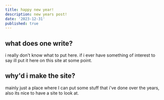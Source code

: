 ```yaml
---
title: happy new year!
description: new years post!
date: '2023-12-31'
published: true
---
```


## what does one write?

i really don't know what to put here. if i ever have something of interest to say ill put it here on this site at some point.

## why'd i make the site?

mainly just a place where I can put some stuff that i've done over the years, also its nice to have a site to look at.
